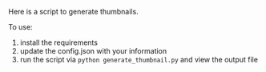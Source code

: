 Here is a script to generate thumbnails.

To use:

1. install the requirements
2. update the config.json with your information
3. run the script via `python generate_thumbnail.py` and view the output file